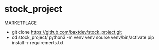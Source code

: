 # stock_project
MARKETPLACE
* git clone https://github.com/baxtdev/stock_project.git
* cd stock_project/
python3 -m venv venv 
source venv/bin/activate
pip install -r requirements.txt
